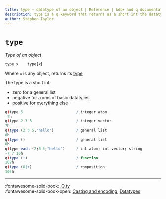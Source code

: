 ```yaml
---
title: type – datatype of an object | Reference | kdb+ and q documentation
description: type is a q keyword that returns as a short int the datatype of an object
author: Stephen Taylor
---
```

# `type`





_Type of an object_

```syntax
type x    type[x]
```

Where `x` is any object, returns its [type](../basics/datatypes.md).

The type is a short int: 

-    zero for a general list
-    negative for atoms of basic datatypes
-    positive for everything else

```q
q)type 5                        / integer atom
-7h
q)type 2 3 5                    / integer vector
7h
q)type (2 3 5;"hello")          / general list
0h
q)type ()                       / general list
0h
q)type each (2;3 5;"hello")     / int atom; int vector; string
-7 7 10h
q)type (+)                      / function
102h
q)type (0|+)                    / composition
105h
```

----

:fontawesome-solid-book:
[.Q.ty](dotq.md#qty-type)
<br>
:fontawesome-solid-book-open:
[Casting and encoding](../basics/by-topic.md#casting),
[Datatypes](../basics/datatypes.md)


